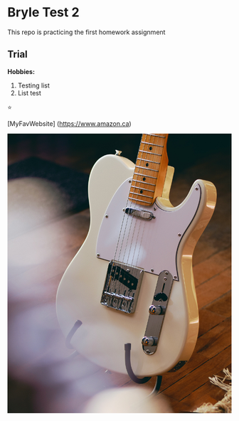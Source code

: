# Bryle Test 2
This repo is practicing the first homework assignment

## Trial

**Hobbies:**


1. Testing list
2. List test

:star:

[MyFavWebsite] (https://www.amazon.ca)

![Fender Telecaster](images/tele.jpg)
